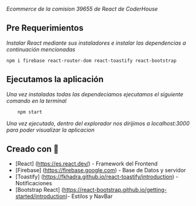 _Ecommerce de la comision 39655 de React de CoderHouse_

## Pre Requerimientos

_Instalar React  mediante sus instaladores e instalar las dependencias a continuación mencionadas_

```
npm i firebase react-router-dom react-toastify react-bootstrap

```

## Ejecutamos la aplicación

_Una vez instaladas todas las dependeciamos ejecutamos el siguiente comando en la terminal_
```
    npm start
```
_Una vez ejecutado, dentro del explorador nos dirijimos a localhost:3000 para poder visualizar la aplicacion_

## Creado con 🧰

* [React] (https://es.react.dev/) - Framework del Frontend
* [Firebase] (https://firebase.google.com) - Base de Datos y servidor 
* [Toastify] (https://fkhadra.github.io/react-toastify/introduction) - Notificaciones
* [Bootstrap React] (https://react-bootstrap.github.io/getting-started/introduction)- Estilos y NavBar